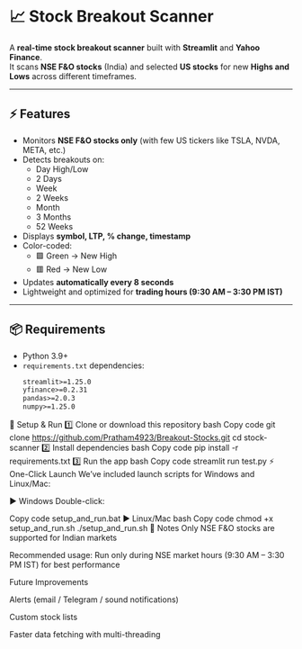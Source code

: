 # 📈 Stock Breakout Scanner

A **real-time stock breakout scanner** built with **Streamlit** and **Yahoo Finance**.  
It scans **NSE F&O stocks** (India) and selected **US stocks** for new **Highs and Lows** across different timeframes.

---

## ⚡ Features
- Monitors **NSE F&O stocks only** (with few US tickers like TSLA, NVDA, META, etc.)
- Detects breakouts on:
  - Day High/Low  
  - 2 Days  
  - Week  
  - 2 Weeks  
  - Month  
  - 3 Months  
  - 52 Weeks  
- Displays **symbol, LTP, % change, timestamp**
- Color-coded:
  - 🟩 Green → New High  
  - 🟥 Red → New Low  
- Updates **automatically every 8 seconds**
- Lightweight and optimized for **trading hours (9:30 AM – 3:30 PM IST)**

---

## 📦 Requirements
- Python 3.9+  
- `requirements.txt` dependencies:
  ```txt
  streamlit>=1.25.0
  yfinance>=0.2.31
  pandas>=2.0.3
  numpy>=1.25.0
🚀 Setup & Run
1️⃣ Clone or download this repository
bash
Copy code
git clone https://github.com/Pratham4923/Breakout-Stocks.git
cd stock-scanner
2️⃣ Install dependencies
bash
Copy code
pip install -r requirements.txt
3️⃣ Run the app
bash
Copy code
streamlit run test.py
⚡ One-Click Launch
We’ve included launch scripts for Windows and Linux/Mac:

▶ Windows
Double-click:

Copy code
setup_and_run.bat
▶ Linux/Mac
bash
Copy code
chmod +x setup_and_run.sh
./setup_and_run.sh
📌 Notes
Only NSE F&O stocks are supported for Indian markets

Recommended usage: Run only during NSE market hours (9:30 AM – 3:30 PM IST) for best performance

Future Improvements

Alerts (email / Telegram / sound notifications)

Custom stock lists

Faster data fetching with multi-threading
